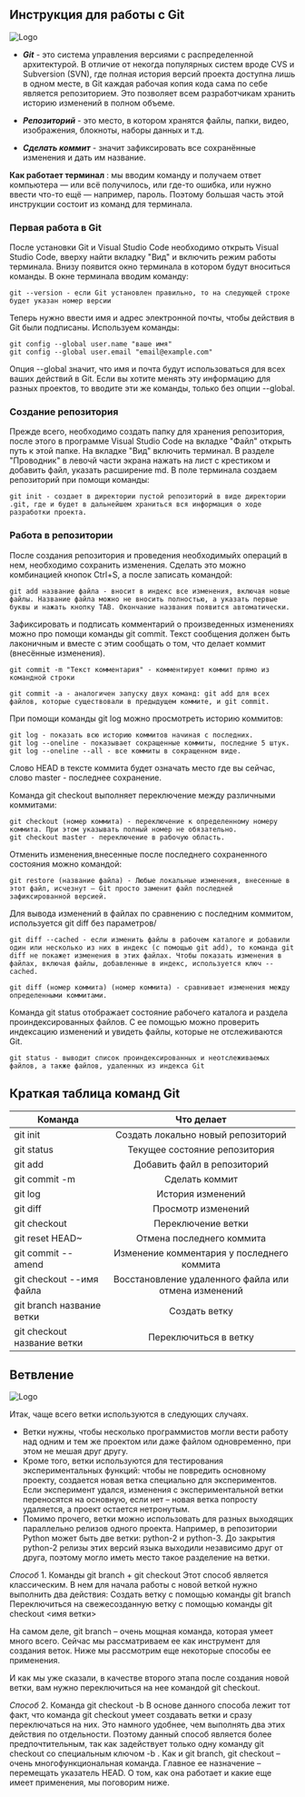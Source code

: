 ## **Инструкция для работы с Git** ##

![Logo](git.jpeg)

- *__Git__* - это  система управления версиями с распределенной архитектурой. В отличие от некогда популярных систем вроде CVS и Subversion (SVN), где полная история версий проекта доступна лишь в одном месте, в Git каждая рабочая копия кода сама по себе является репозиторием. Это позволяет всем разработчикам хранить историю изменений в полном объеме.

- *__Репозиторий__*  -  это место, в котором хранятся файлы, папки, видео, изображения, блокноты, наборы данных и т.д. 

-  *__Сделать коммит__* - значит зафиксировать все сохранённые изменения и дать им название. 

**Как работает терминал** : мы вводим команду и получаем ответ компьютера — или всё получилось, или где-то ошибка, или нужно ввести что-то ещё — например, пароль. Поэтому большая часть этой инструкции состоит из команд для терминала.

### **Первая работа в Git** ###

После установки Git и  Visual Studio Code необходимо открыть  Visual Studio Code, вверху найти вкладку "Вид" и включить режим работы терминала. Внизу появится окно терминала в котором будут вноситься команды.
В окне терминала вводим команду:

    git --version - если Git установлен правильно, то на следующей строке будет указан номер версии

Теперь нужно ввести имя и адрес электронной почты, чтобы действия в Git были подписаны. Используем команды:

    git config --global user.name "ваше имя"
    git config --global user.email "email@example.com"

Опция --global значит, что имя и почта будут использоваться для всех ваших действий в Git. Если вы хотите менять эту информацию для разных проектов, то вводите эти же команды, только без опции --global.

### **Создание репозитория** ###


Прежде всего, необходимо создать папку для хранения репозитория, после этого в программе Visual Studio Code на вкладке "Файл" открыть путь к этой папке. На вкладке "Вид" включить терминал. В разделе "Проводник" в левочй части экрана нажать на лист с крестиком и добавить файл, указать расширение md.
В поле терминала создаем репозиторий при помощи команды:

    git init - создает в директории пустой репозиторий в виде директории .git, где и будет в дальнейшем храниться вся информация о ходе разработки проекта.

### **Работа в репозитории** ###

После создания репозитория и проведения необходимыйх операций в нем, необходимо сохранить изменения. Сделать это можно комбинацией кнопок Ctrl+S, а после записать командой:

    git add название файла - вносит в индекс все изменения, включая новые файлы. Название файла можно не вносить полностью, а указать первые буквы и нажать кнопку TAB. Окончание названия появится автоматически.

Зафиксировать и подписать комментарий  о произведенных изменениях можно про помощи команды git commit. Текст сообщения должен быть лаконичным и вместе с этим сообщать о том, что делает коммит (внесённые изменения).  

    git commit -m "Текст комментария" - комментирует коммит прямо из командной строки 

    git commit -a - аналогичен запуску двух команд: git add для всех файлов, которые существовали в предыдущем коммите, и git commit.

При помощи команды git log можно просмотреть историю коммитов:

    git log - показать всю историю коммитов начиная с последних.
    git log --oneline - показывает сокращенные коммиты, последние 5 штук.
    git log --oneline --all - все коммиты в сокращенном виде.


Слово HEAD  в тексте коммита будет означать место где вы сейчас, слово master -  последнее сохранение.

Команда git checkout выполняет переключение между различными коммитами:

    git checkout (номер коммита) - переключение к определенному номеру коммита. При этом указывать полный номер не обязательно.
    git checkout master - переключение в рабочую область.

Отменить изменения,внесенные после последнего сохраненного состояния можно командой: 

    git restore (название файла) - Любые локальные изменения, внесенные в этот файл, исчезнут – Git просто заменит файл последней зафиксированной версией.

Для вывода изменений в файлах по сравнению с последним коммитом, используется git diff без параметров/

    git diff --cached - если изменить файлы в рабочем каталоге и добавили один или несколько из них в индекс (с помощью git add), то команда git diff не покажет изменения в этих файлах. Чтобы показать изменения в файлах, включая файлы, добавленные в индекс, используется ключ --cached.

    git diff (номер коммита) (номер коммита) - сравнивает изменения между определенными коммитами.


Команда git status отображает состояние рабочего каталога и раздела проиндексированных файлов. С ее помощью можно проверить индексацию изменений и увидеть файлы, которые не отслеживаются Git.

    git status - выводит список проиндексированных и неотслеживаемых файлов, а также файлов, удаленных из индекса Git


## **Краткая таблица команд Git** ##

| Команда       | Что делает          | 
| ------------- |:-------------:| 
|        git init       |          Создать локально новый репозиторий         | 
| git status     | Текущее состояние репозитория      |   
| git add | Добавить файл в репозиторий      | 
| git commit  -m   | Сделать коммит|
|git log | История изменений |
| git diff | Просмотр изменений|
| git checkout | Переключение ветки |
| git reset HEAD~ | Отмена последнего коммита |
| git commit --amend | Изменение комментария у последнего коммита |
| git checkout --имя файла | Восстановление удаленного файла или отмена изменений |
| git branch название ветки | Создать ветку |
| git checkout название ветки | Переключиться в ветку |


## Ветвление ##


![Logo](branch.png)

Итак, чаще всего ветки используются в следующих случаях.

*  Ветки нужны, чтобы несколько программистов могли вести работу над одним и тем же проектом или даже файлом одновременно, при этом не мешая друг другу.
*  Кроме того, ветки используются для тестирования экспериментальных функций: чтобы не повредить основному проекту, создается новая ветка специально для экспериментов. Если эксперимент удался, изменения с экспериментальной ветки переносятся на основную, если нет – новая ветка попросту удаляется, а проект остается нетронутым.
* Помимо прочего, ветки можно использовать для разных выходящих параллельно релизов одного проекта. Например, в репозитории Python может быть две ветки: python-2 и python-3. До закрытия python-2 релизы этих версий языка выходили независимо друг от друга, поэтому могло иметь место такое разделение на ветки.


_Способ_ 1. Команды git branch + git checkout
Этот способ является классическим. В нем для начала работы с новой веткой нужно выполнить два действия:
Создать ветку с помощью команды git branch
Переключиться на свежесозданную ветку с помощью команды git checkout <имя ветки>

На самом деле, git branch – очень мощная команда, которая умеет много всего. Сейчас мы рассматриваем ее как инструмент для создания веток. Ниже мы рассмотрим еще некоторые способы ее применения.

И как мы уже сказали, в качестве второго этапа после создания новой ветки, вам нужно переключиться на нее командой git checkout.


_Способ_ 2. Команда git checkout -b
В основе данного способа лежит тот факт, что команда git checkout умеет создавать ветки и сразу переключаться на них. Это намного удобнее, чем выполнять два этих действия по отдельности. Поэтому данный способ является более предпочтительным, так как задействует только одну команду git checkout со специальным ключом -b . Как и git branch, git checkout – очень многофункциональная команда. Главное ее назначение – перемещать указатель HEAD. О том, как она работает и какие еще имеет применения, мы поговорим ниже. 